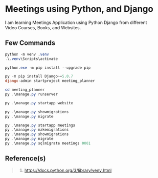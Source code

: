 # Meetings using Python, and Django

I am learning Meetings Application using Python Django from different Video Courses, Books, and Websites.

## Few Commands

```powershell
python -m venv .venv
.\.venv\Scripts\activate

python.exe -m pip install --upgrade pip

py -m pip install Django~=5.0.7
django-admin startproject meeting_planner

cd meeting_planner
py .\manage.py runserver

py .\manage.py startapp website

py .\manage.py showmigrations
py .\manage.py migrate

py .\manage.py startapp meetings
py .\manage.py makemigrations
py .\manage.py showmigrations
py .\manage.py migrate
py .\manage.py sqlmigrate meetings 0001
```

## Reference(s)

> 1. <https://docs.python.org/3/library/venv.html>
